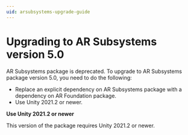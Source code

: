 ```yaml
---
uid: arsubsystems-upgrade-guide
---
```

# Upgrading to AR Subsystems version 5.0

AR Subsystems package is deprecated. To upgrade to AR Subsystems package version 5.0, you need to do the following:

- Replace an explicit dependency on AR Subsystems package with a dependency on AR Foundation package.
- Use Unity 2021.2 or newer.

**Use Unity 2021.2 or newer**

This version of the package requires Unity 2021.2 or newer.